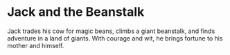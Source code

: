 # Jack and the Beanstalk

Jack trades his cow for magic beans, climbs a giant beanstalk, and finds adventure in a land of giants. With courage and wit, he brings fortune to his mother and himself.
